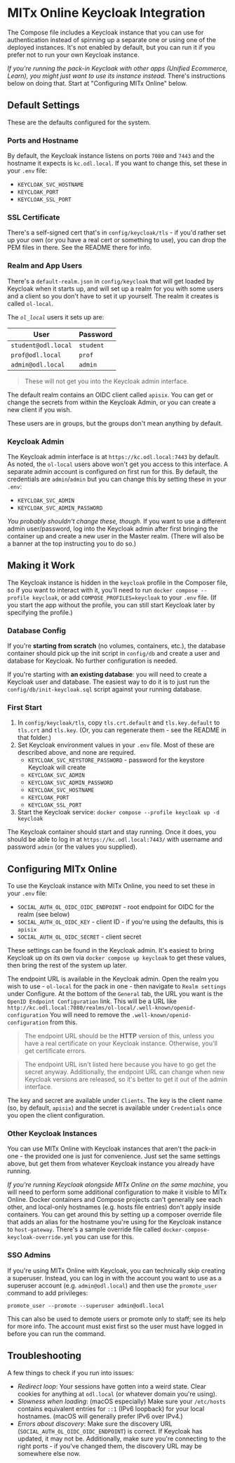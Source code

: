 # MITx Online Keycloak Integration

The Compose file includes a Keycloak instance that you can use for authentication instead of spinning up a separate one or using one of the deployed instances. It's not enabled by default, but you can run it if you prefer not to run your own Keycloak instance.

_If you're running the pack-in Keycloak with other apps (Unified Ecommerce, Learn), you might just want to use its instance instead._ There's instructions below on doing that. Start at "Configuring MITx Online" below.

## Default Settings

These are the defaults configured for the system.

### Ports and Hostname

By default, the Keycloak instance listens on ports `7080` and `7443` and the hostname it expects is `kc.odl.local`. If you want to change this, set these in your `.env` file:

- `KEYCLOAK_SVC_HOSTNAME`
- `KEYCLOAK_PORT`
- `KEYCLOAK_SSL_PORT`

### SSL Certificate

 There's a self-signed cert that's in `config/keycloak/tls` - if you'd rather set up your own (or you have a real cert or something to use), you can drop the PEM files in there. See the README there for info.

### Realm and App Users

There's a `default-realm.json` in `config/keycloak` that will get loaded by Keycloak when it starts up, and will set up a realm for you with some users and a client so you don't have to set it up yourself. The realm it creates is called `ol-local`.

The _`ol_local`_ users it sets up are:

| User | Password |
|---|---|
| `student@odl.local` | `student` |
| `prof@odl.local` | `prof` |
| `admin@odl.local` | `admin` |

> These will not get you into the Keycloak admin interface.

The default realm contains an OIDC client called `apisix`. You can get or change the secrets from within the Keycloak Admin, or you can create a new client if you wish.

These users are in groups, but the groups don't mean anything by default.

### Keycloak Admin

The Keycloak admin interface is at `https://kc.odl.local:7443` by default. As noted, the `ol-local` users above won't get you access to this interface. A separate admin account is configured on first run for this. By default, the credentials are `admin`/`admin` but you can change this by setting these in your `.env`:
- `KEYCLOAK_SVC_ADMIN`
- `KEYCLOAK_SVC_ADMIN_PASSWORD`

_You probably shouldn't change these, though._ If you want to use a different admin user/password, log into the Keycloak admin after first bringing the container up and create a new user in the Master realm. (There will also be a banner at the top instructing you to do so.)

## Making it Work

The Keycloak instance is hidden in the `keycloak` profile in the Composer file, so if you want to interact with it, you'll need to run `docker compose --profile keycloak`, or add `COMPOSE_PROFILES=keycloak` to your `.env` file. (If you start the app without the profile, you can still start Keycloak later by specifying the profile.)

### Database Config

If you're **starting from scratch** (no volumes, containers, etc.), the database container should pick up the init script in `config/db` and create a user and database for Keycloak. No further configuration is needed.

If you're starting with **an existing database**: you will need to create a Keycloak user and database. The easiest way to do it is to just run the `config/db/init-keycloak.sql` script against your running database.

### First Start

1. In `config/keycloak/tls`, copy `tls.crt.default` and `tls.key.default` to `tls.crt` and `tls.key`. (Or, you can regenerate them - see the README in that folder.)
2. Set Keycloak environment values in your `.env` file. Most of these are described above, and none are required.
   - `KEYCLOAK_SVC_KEYSTORE_PASSWORD` - password for the keystore Keycloak will create
   - `KEYCLOAK_SVC_ADMIN`
   - `KEYCLOAK_SVC_ADMIN_PASSWORD`
   - `KEYCLOAK_SVC_HOSTNAME`
   - `KEYCLOAK_PORT`
   - `KEYCLOAK_SSL_PORT`
3. Start the Keycloak service: `docker compose --profile keycloak up -d keycloak`

The Keycloak container should start and stay running. Once it does, you should be able to log in at `https://kc.odl.local:7443/` with username and password `admin` (or the values you supplied).

## Configuring MITx Online

To use the Keycloak instance with MITx Online, you need to set these in your `.env` file:

- `SOCIAL_AUTH_OL_OIDC_OIDC_ENDPOINT` - root endpoint for OIDC for the realm (see below)
- `SOCIAL_AUTH_OL_OIDC_KEY` - client ID - if you're using the defaults, this is `apisix`
- `SOCIAL_AUTH_OL_OIDC_SECRET` - client secret

These settings can be found in the Keycloak admin. It's easiest to bring Keycloak up on its own via `docker compose up keycloak` to get these values, then bring the rest of the system up later.

The endpoint URL is available in the Keycloak admin. Open the realm you wish to use - `ol-local` for the pack in one - then navigate to `Realm settings` under Configure. At the bottom of the `General` tab, the URL you want is the `OpenID Endpoint Configuration` link. This will be a URL like `http://kc.odl.local:7080/realms/ol-local/.well-known/openid-configuration` You will need to remove the `.well-known/openid-configuration` from this.

> The endpoint URL should be the **HTTP** version of this, unless you have a real certificate on your Keycloak instance. Otherwise, you'll get certificate errors.

> The endpoint URL isn't listed here because you have to go get the secret anyway. Additionally, the endpoint URL can change when new Keycloak versions are released, so it's better to get it out of the admin interface.

The key and secret are available under `Clients`. The key is the client name (so, by default, `apisix`) and the secret is available under `Credentials` once you open the client configuration.

### Other Keycloak Instances

You can use MITx Online with Keycloak instances that aren't the pack-in one - the provided one is just for convenience. Just set the same settings above, but get them from whatever Keycloak instance you already have running.

_If you're running Keycloak alongside MITx Online on the same machine,_ you will need to perform some additional configuration to make it visible to MITx Online. Docker containers and Compose projects can't generally see each other, and local-only hostnames (e.g. hosts file entries) don't apply inside containers. You can get around this by setting up a composer override file that adds an alias for the hostname you're using for the Keycloak instance to `host-gateway`. There's a sample override file called `docker-compose-keycloak-override.yml` you can use for this.

### SSO Admins

If you're using MITx Online with Keycloak, you can technically skip creating a superuser. Instead, you can log in with the account you want to use as a superuser account (e.g. `admin@odl.local`) and then use the `promote_user` command to add privileges:

`promote_user --promote --superuser admin@odl.local`

This can also be used to demote users or promote only to staff; see its help for more info. The account must exist first so the user must have logged in before you can run the command.

## Troubleshooting

A few things to check if you run into issues:

- _Redirect loop_: Your sessions have gotten into a weird state. Clear cookies for anything at `odl.local` (or whatever domain you're using).
- _Slowness when loading_: (macOS especially) Make sure your `/etc/hosts` contains equivalent entries for `::1` (IPv6 loopback) for your local hostnames. (macOS will generally prefer IPv6 over IPv4.)
- _Errors about discovery_: Make sure the discovery URL (`SOCIAL_AUTH_OL_OIDC_OIDC_ENDPOINT`) is correct. If Keycloak has updated, it may not be. Additionally, make sure you're connecting to the right ports - if you've changed them, the discovery URL may be somewhere else now.
